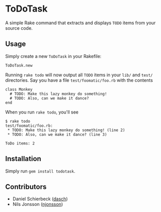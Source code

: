 ToDoTask
========

A simple Rake command that extracts and displays `TODO` items from your source code.


Usage
-----

Simply create a new `ToDoTask` in your Rakefile:

    ToDoTask.new

Running `rake todo` will now output all `TODO` items in your `lib/` and `test/`
directories. Say you have a file `test/foomatic/foo.rb` with the contents

    class Monkey
      # TODO: Make this lazy monkey do something!
      # TODO: Also, can we make it dance?
    end

When you run `rake todo`, you'll see

	$ rake todo
    test/foomatic/foo.rb:
     * TODO: Make this lazy monkey do something! (line 2)
     * TODO: Also, can we make it dance? (line 3)
    
    ToDo items: 2


Installation
------------

Simply run `gem install todotask`.


Contributors
------------

* Daniel Schierbeck ([dasch](http://github.com/dasch))
* Nils Jonsson ([njonsson](http://github.com/njonsson))
